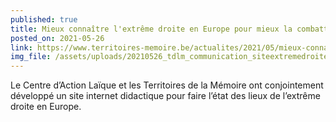 ```yaml
---
published: true
title: Mieux connaître l'extrême droite en Europe pour mieux la combattre
posted_on: 2021-05-26
link: https://www.territoires-memoire.be/actualites/2021/05/mieux-connaitre-lextreme-droite-pour-mieux-la-combattre/
img_file: /assets/uploads/20210526_tdlm_communication_siteextremedroitecalcom_sitetm_1240x480.jpg
---
```

Le Centre d’Action Laïque et les Territoires de la Mémoire ont conjointement développé un site internet didactique pour faire l’état des lieux de l’extrême droite en Europe.